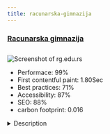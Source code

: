 ```yaml
---
title: racunarska-gimnazija
---
```


<div style="height: 3rem">
  <a href="http://rg.edu.rs/"><h3>Racunarska gimnazija</h3></a>
</div>
<img loading="lazy" src="/images/thumbs/rg.edu.rs.jpg" alt="Screenshot of rg.edu.rs" />
<ul>
  <li>Performace: 99%</li>
  <li>
    First contentful paint:
    1.80Sec
  </li>
  <li>Best practices: 71%</li>
  <li>Accessibility: 87%</li>
  <li>SEO: 88%</li>
  <li>carbon footprint: 0.016</li>
</ul>
<details>
  <summary>Description</summary>
  <p>Racunarska gimnazija secondary school (high school) offers education program in IT.
Faculty is located in Belgrade, Serbia.
Website contains all of the relevant information and services for both current and future students.Website is created using default joomla features, simple image gallery plugin and a few custom modules. Template is written from scratch, no framework used.

Isis admin template is customized to show only those options users need to use.</p>
</details>

